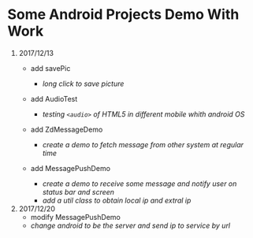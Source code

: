 # Some Android Projects Demo With Work

1. 2017/12/13
	* add savePic
		* *long click to save picture*

	* add AudioTest
		* *testing `<audio>` of HTML5 in different mobile whith android OS*

	* add ZdMessageDemo
		* *create a demo to fetch message from other system at regular time*

	* add MessagePushDemo
		* *create a demo to receive some message and notify user on status bar and screen*
		*  *add a util class to obtain local ip and extral ip*
2. 2017/12/20
	* modify MessagePushDemo
	* *change android to be the server and send ip to service by url*
